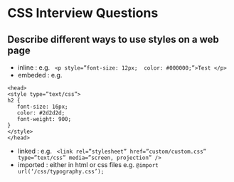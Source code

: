 # CSS Interview Questions


## Describe different ways to use styles on a web page

- inline : e.g. ```  <p style=”font-size: 12px;  color: #000000;”>Test </p> ```
- embeded : e.g. 
```  
<head>
<style type=”text/css”>
h2 {
   font-size: 16px;
   color: #2d2d2d;
   font-weight: 900;
}
</style>
</head>
```
- linked : e.g. ```  <link rel=”stylesheet” href=”custom/custom.css” type=”text/css” media=”screen, projection” /> ```
- imported : either in html or css files e.g. ``` @import url(‘/css/typography.css’); ```
